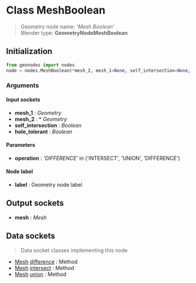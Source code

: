 
# Class MeshBoolean

> Geometry node name: _'Mesh Boolean'_<br>Blender type:  **GeometryNodeMeshBoolean**

## Initialization


```python
from geonodes import nodes
node = nodes.MeshBoolean(*mesh_2, mesh_1=None, self_intersection=None, hole_tolerant=None, operation='DIFFERENCE', label=None)
```


### Arguments


#### Input sockets



- **mesh_1** : _Geometry_
- **mesh_2** : * _Geometry_
- **self_intersection** : _Boolean_
- **hole_tolerant** : _Boolean_



#### Parameters



- **operation** : _'DIFFERENCE'_ in ('INTERSECT', 'UNION', 'DIFFERENCE')



#### Node label



- **label** : Geometry node label



## Output sockets



- **mesh** : _Mesh_



## Data sockets

> Data socket classes implementing this node


- [Mesh](../sockets/Mesh.md) [difference](../sockets/Mesh.md#difference) : Method
- [Mesh](../sockets/Mesh.md) [intersect](../sockets/Mesh.md#intersect) : Method
- [Mesh](../sockets/Mesh.md) [union](../sockets/Mesh.md#union) : Method


